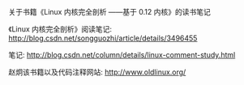 关于书籍《Linux 内核完全剖析 ——基于 0.12 内核》的读书笔记

《Linux 内核完全剖析》阅读笔记: http://blog.csdn.net/songguozhi/article/details/3496455

笔记: http://blog.csdn.net/column/details/linux-comment-study.html

赵炯该书籍以及代码注释网站: http://www.oldlinux.org/

